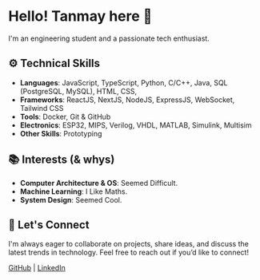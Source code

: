 # Hello! Tanmay here 👋

I'm an engineering student and a passionate tech enthusiast.

## ⚙️ Technical Skills
- **Languages**: JavaScript, TypeScript, Python, C/C++, Java, SQL (PostgreSQL, MySQL), HTML, CSS,
- **Frameworks**: ReactJS, NextJS, NodeJS, ExpressJS, WebSocket, Tailwind CSS
- **Tools**: Docker, Git & GitHub  
- **Electronics**: ESP32, MIPS, Verilog, VHDL, MATLAB, Simulink, Multisim  
- **Other Skills**: Prototyping

## 📚 Interests (& whys)
- **Computer Architecture & OS**: Seemed Difficult.
- **Machine Learning**: I Like Maths.
- **System Design**: Seemed Cool.

## 💬 Let's Connect
I'm always eager to collaborate on projects, share ideas, and discuss the latest trends in technology. Feel free to reach out if you’d like to connect!

[GitHub](https://github.com/TanmayBansode) | [LinkedIn](https://linkedin.com/in/tanmay-bansode-81b944258/) 
